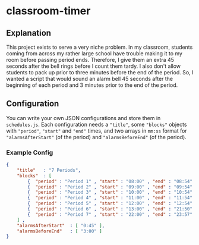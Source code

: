 # classroom-timer

## Explanation
This project exists to serve a very niche problem.  In my classroom, students coming from across my rather large school have trouble making it to my room before passing period ends.  Therefore, I give them an extra 45 seconds after the bell rings before I count them tardy.  I also don't allow students to pack up prior to three minutes before the end of the period.  So, I wanted a script that would sound an alarm bell 45 seconds after the beginning of each period and 3 minutes prior to the end of the period.

## Configuration
You can write your own JSON configurations and store them in `schedules.js`.  Each configuration needs a `"title"`, some `"blocks"` objects with `"period"`, `"start"` and `"end"` times, and two arrays in `mm:ss` format for `"alarmsAfterStart"` (of the period) and `"alarmsBeforeEnd"` (of the period).

### Example Config

~~~ json
{
    "title"   : "7 Periods",
    "blocks"  : [
        {  "period" : "Period 1" , "start" : "08:00" , "end" : "08:54" } ,
        {  "period" : "Period 2" , "start" : "09:00" , "end" : "09:54" } ,
        {  "period" : "Period 3" , "start" : "10:00" , "end" : "10:54" } ,
        {  "period" : "Period 4" , "start" : "11:00" , "end" : "11:54" } ,
        {  "period" : "Period 5" , "start" : "12:00" , "end" : "12:54" } ,
        {  "period" : "Period 6" , "start" : "13:00" , "end" : "21:50" } ,
        {  "period" : "Period 7" , "start" : "22:00" , "end" : "23:57" }
    ] ,
    "alarmsAfterStart"  : [ "0:45" ],
    "alarmsBeforeEnd"   : [ "3:00" ]
}
~~~

